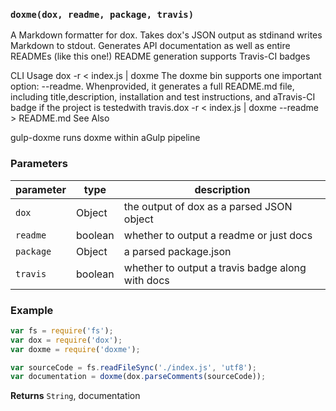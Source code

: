 
### `doxme(dox, readme, package, travis)`

A Markdown formatter for dox. Takes dox&#39;s JSON output as stdinand writes Markdown to stdout.
Generates API documentation as well as entire READMEs (like this one!)
README generation supports Travis-CI badges

CLI Usage
dox -r &lt; index.js | doxme
The doxme bin supports one important option: --readme. Whenprovided, it generates a full README.md file, including title,description, installation and test instructions, and aTravis-CI badge if the project is testedwith travis.dox -r &lt; index.js | doxme --readme &gt; README.md
See Also

gulp-doxme runs doxme within aGulp pipeline



### Parameters

| parameter | type    | description                                      |
| --------- | ------- | ------------------------------------------------ |
| `dox`     | Object  | the output of dox as a parsed JSON object        |
| `readme`  | boolean | whether to output a readme or just docs          |
| `package` | Object  | a parsed package.json                            |
| `travis`  | boolean | whether to output a travis badge along with docs |


### Example

```js
var fs = require('fs');
var dox = require('dox');
var doxme = require('doxme');

var sourceCode = fs.readFileSync('./index.js', 'utf8');
var documentation = doxme(dox.parseComments(sourceCode));
```


**Returns** `String`, documentation

